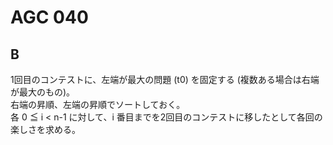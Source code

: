 # AGC 040

## B
1回目のコンテストに、左端が最大の問題 (t0) を固定する (複数ある場合は右端が最大のもの)。  
右端の昇順、左端の昇順でソートしておく。  
各 0 ≦ i < n-1 に対して、i 番目までを2回目のコンテストに移したとして各回の楽しさを求める。
